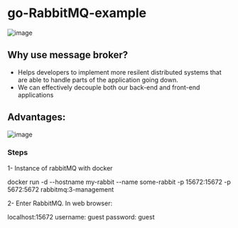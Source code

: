 # go-RabbitMQ-example

![image](https://user-images.githubusercontent.com/32901911/110122792-cea29b80-7d9e-11eb-835e-5ab05195fee2.png)

## Why use message broker?
- Helps developers to implement more resilent distributed systems that are able to handle parts of the application going down.
- We can effectively decouple both our back-end and front-end applications 

## Advantages:

![image](https://user-images.githubusercontent.com/32901911/110123294-8041cc80-7d9f-11eb-83f3-f5f4f725df84.png)



### Steps
1- Instance of rabbitMQ with docker

docker run -d --hostname my-rabbit --name some-rabbit -p 15672:15672 -p 5672:5672 rabbitmq:3-management

2- Enter RabbitMQ.  In web browser: 

localhost:15672
username: guest
password: guest



